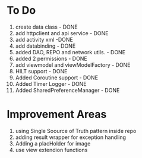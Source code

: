 
# To Do
1. create data class - DONE
2. add httpclient and api service - DONE
3. add activity xml -DONE
4. add databinding - DONE
5. added DAO, REPO and network utils. - DONE
6. added 2 permissions - DONE
7. add viewmodel and viewModelFactory - DONE
8. HILT support - DONE
9. Added Coroutine support - DONE
10. Added Timer Logger - DONE
10. Added SharedPreferenceManager - DONE


# Improvement Areas
1. using Single Soource of Truth pattern inside repo
2. adding result wrapper for exception handling
3. Adding a placHolder for image
4. use view extendion functions

